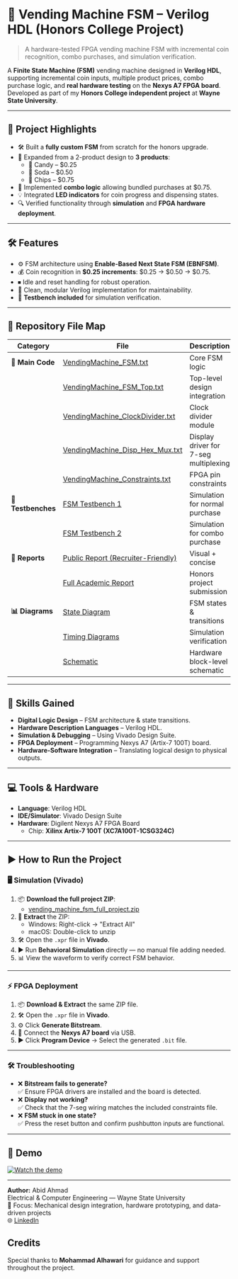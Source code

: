 # 🎯 Vending Machine FSM – Verilog HDL (Honors College Project)

> A hardware-tested FPGA vending machine FSM with incremental coin recognition, combo purchases, and simulation verification.

A **Finite State Machine (FSM)** vending machine designed in **Verilog HDL**, supporting incremental coin inputs, multiple product prices, combo purchase logic, and **real hardware testing** on the **Nexys A7 FPGA board**.  
Developed as part of my **Honors College independent project** at **Wayne State University**.

---

## 📌 Project Highlights
- 🛠 Built a **fully custom FSM** from scratch for the honors upgrade.
- 🛒 Expanded from a 2-product design to **3 products**:
  - 🍬 Candy – $0.25  
  - 🥤 Soda – $0.50  
  - 🍟 Chips – $0.75
- 🤝 Implemented **combo logic** allowing bundled purchases at $0.75.
- 💡 Integrated **LED indicators** for coin progress and dispensing states.
- 🔍 Verified functionality through **simulation** and **FPGA hardware deployment**.

---

## 🛠 Features
- ⚙️ FSM architecture using **Enable-Based Next State FSM (EBNFSM)**.
- 💰 Coin recognition in **$0.25 increments**: $0.25 → $0.50 → $0.75.
- ⏹ Idle and reset handling for robust operation.
- 🧩 Clean, modular Verilog implementation for maintainability.
- 🧪 **Testbench included** for simulation verification.

---

## 📂 Repository File Map

| Category | File | Description |
|----------|------|-------------|
| **📜 Main Code** | [VendingMachine_FSM.txt](code/VendingMachine_FSM.txt) | Core FSM logic |
|  | [VendingMachine_FSM_Top.txt](code/VendingMachine_FSM_Top.txt) | Top-level design integration |
|  | [VendingMachine_ClockDivider.txt](code/VendingMachine_ClockDivider.txt) | Clock divider module |
|  | [VendingMachine_Disp_Hex_Mux.txt](code/VendingMachine_Disp_Hex_Mux.txt) | Display driver for 7-seg multiplexing |
|  | [VendingMachine_Constraints.txt](code/VendingMachine_Constraints.txt) | FPGA pin constraints |
| **🧪 Testbenches** | [FSM Testbench 1](code/VendingMachine_FSM_Testbench_1.txt) | Simulation for normal purchase |
|  | [FSM Testbench 2](code/VendingMachine_FSM_Testbench_2.txt) | Simulation for combo purchase |
| **📄 Reports** | [Public Report (Recruiter-Friendly)](report/FSM_Vending_Machine_Report_Public.pdf) | Visual + concise |
|  | [Full Academic Report](report/FSM_Vending_Machine_Report_Academic.pdf) | Honors project submission |
| **📊 Diagrams** | [State Diagram](report/FSM_VendingMachine_StateDiagram.pdf) | FSM states & transitions |
|  | [Timing Diagrams](report/FSM_VendingMachine_Verification_TimingDiagrams.pdf) | Simulation verification |
|  | [Schematic](report/FSM_VendingMachine_Schematic.pdf) | Hardware block-level schematic |

---

## 🧠 Skills Gained
- **Digital Logic Design** – FSM architecture & state transitions.
- **Hardware Description Languages** – Verilog HDL.
- **Simulation & Debugging** – Using Vivado Design Suite.
- **FPGA Deployment** – Programming Nexys A7 (Artix-7 100T) board.
- **Hardware-Software Integration** – Translating logical design to physical outputs.

---

## 💻 Tools & Hardware
- **Language**: Verilog HDL
- **IDE/Simulator**: Vivado Design Suite
- **Hardware**: Digilent Nexys A7 FPGA Board  
  - Chip: **Xilinx Artix-7 100T (XC7A100T-1CSG324C)**

---

## ▶️ How to Run the Project

### 🖥 Simulation (Vivado)
1. 📦 **Download the full project ZIP**:  
   - [vending_machine_fsm_full_project.zip](code/vending_machine_fsm_full_project.zip)
2. 📂 **Extract** the ZIP:
   - Windows: Right-click → "Extract All"
   - macOS: Double-click to unzip
3. 🛠 Open the `.xpr` file in **Vivado**.
4. ▶️ Run **Behavioral Simulation** directly — no manual file adding needed.
5. 📊 View the waveform to verify correct FSM behavior.

---

### ⚡ FPGA Deployment
1. 📦 **Download & Extract** the same ZIP file.
2. 🛠 Open the `.xpr` file in **Vivado**.
3. ⚙️ Click **Generate Bitstream**.
4. 🔌 Connect the **Nexys A7 board** via USB.
5. ▶️ Click **Program Device** → Select the generated `.bit` file.

---

### 🛠 Troubleshooting
- ❌ **Bitstream fails to generate?**  
  ✅ Ensure FPGA drivers are installed and the board is detected.
- ❌ **Display not working?**  
  ✅ Check that the 7-seg wiring matches the included constraints file.
- ❌ **FSM stuck in one state?**  
  ✅ Press the reset button and confirm pushbutton inputs are functional.

---

## 🎥 Demo
[![Watch the demo](https://img.youtube.com/vi/mEfpK1brveU/0.jpg)](https://youtu.be/mEfpK1brveU)

---
**Author:** Abid Ahmad  
Electrical & Computer Engineering — Wayne State University  
🔧 Focus: Mechanical design integration, hardware prototyping, and data-driven projects  
🌐 [LinkedIn](https://www.linkedin.com/in/abid-ahmad-83bb0527b) 

##  Credits
Special thanks to **Mohammad Alhawari** for guidance and support throughout the project.
